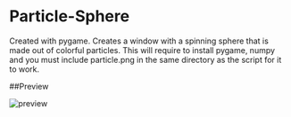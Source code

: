 # Particle-Sphere
Created with pygame. Creates a window with a spinning sphere that is made out of colorful particles.
This will require to install pygame, numpy and you must include particle.png in the same directory as the script for it to work.

##Preview

![preview](https://user-images.githubusercontent.com/70354024/191473732-9dc7ff76-73b6-4691-aa98-8b69b1224a15.png)
